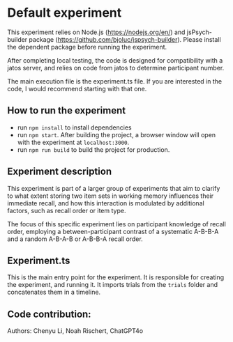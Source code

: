 # Default experiment

This experiment relies on Node.js (https://nodejs.org/en/) and jsPsych-builder package (https://github.com/bjoluc/jspsych-builder). Please install the dependent package before running the experiment.

After completing local testing, the code is designed for compatibility with a jatos server, and relies on code from jatos to determine participant number.

The main execution file is the experiment.ts file. If you are interested in the code, I would recommend starting with that one. 

## How to run the experiment

- run `npm install` to install dependencies
- run `npm start`. After building the project, a browser window will open with the experiment at `localhost:3000`.
- run `npm run build` to build the project for production.

## Experiment description

This experiment is part of a larger group of experiments that aim to clarify to what extent storing two item sets in working memory influences their immediate recall, and how this interaction is modulated by additional factors, such as recall order or item type.

The focus of this specific experiment lies on participant knowledge of recall order, employing a between-participant contrast of a systematic A-B-B-A and a random A-B-A-B or A-B-B-A recall order.

## Experiment.ts

This is the main entry point for the experiment. It is responsible for creating the experiment, and running it. It imports trials from the `trials` folder and concatenates them in a timeline.



## Code contribution:

Authors:
Chenyu Li, Noah Rischert, ChatGPT4o

